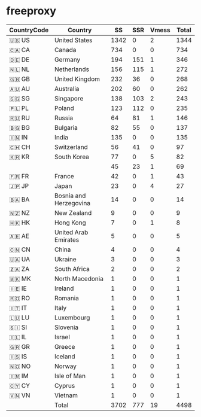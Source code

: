# freeproxy

|CountryCode|Country|SS|SSR|Vmess|Total|
|  ----  | ----  |  ----  | ----  |  ----  | ----  |
|🇺🇸 US|United States|1342|0|2|1344|
|🇨🇦 CA|Canada|734|0|0|734|
|🇩🇪 DE|Germany|194|151|1|346|
|🇳🇱 NL|Netherlands|156|115|1|272|
|🇬🇧 GB|United Kingdom|232|36|0|268|
|🇦🇺 AU|Australia|202|60|0|262|
|🇸🇬 SG|Singapore|138|103|2|243|
|🇵🇱 PL|Poland|123|112|0|235|
|🇷🇺 RU|Russia|64|81|1|146|
|🇧🇬 BG|Bulgaria|82|55|0|137|
|🇮🇳 IN|India|135|0|0|135|
|🇨🇭 CH|Switzerland|56|41|0|97|
|🇰🇷 KR|South Korea|77|0|5|82|
| ||45|23|1|69|
|🇫🇷 FR|France|42|0|1|43|
|🇯🇵 JP|Japan|23|0|4|27|
|🇧🇦 BA|Bosnia and Herzegovina|14|0|0|14|
|🇳🇿 NZ|New Zealand|9|0|0|9|
|🇭🇰 HK|Hong Kong|7|0|1|8|
|🇦🇪 AE|United Arab Emirates|5|0|0|5|
|🇨🇳 CN|China|4|0|0|4|
|🇺🇦 UA|Ukraine|3|0|0|3|
|🇿🇦 ZA|South Africa|2|0|0|2|
|🇲🇰 MK|North Macedonia|1|0|0|1|
|🇮🇪 IE|Ireland|1|0|0|1|
|🇷🇴 RO|Romania|1|0|0|1|
|🇮🇹 IT|Italy|1|0|0|1|
|🇱🇺 LU|Luxembourg|1|0|0|1|
|🇸🇮 SI|Slovenia|1|0|0|1|
|🇮🇱 IL|Israel|1|0|0|1|
|🇬🇷 GR|Greece|1|0|0|1|
|🇮🇸 IS|Iceland|1|0|0|1|
|🇳🇴 NO|Norway|1|0|0|1|
|🇮🇲 IM|Isle of Man|1|0|0|1|
|🇨🇾 CY|Cyprus|1|0|0|1|
|🇻🇳 VN|Vietnam|1|0|0|1|
||Total|3702|777|19|4498|
